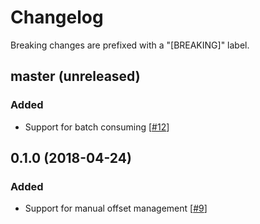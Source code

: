 # Changelog

Breaking changes are prefixed with a "[BREAKING]" label.

## master (unreleased)

### Added

- Support for batch consuming [[#12](https://github.com/skroutz/rafka-rb/pull/12)]

## 0.1.0 (2018-04-24)

### Added

- Support for manual offset management [[#9](https://github.com/skroutz/rafka-rb/pull/9)]
